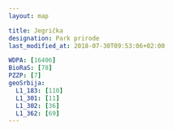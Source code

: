 ```yaml
---
layout: map

title: Jegrička
designation: Park prirode
last_modified_at: 2018-07-30T09:53:06+02:00

WDPA: [16406]
BioRaS: [78]
PZZP: [7]
geoSrbija:
  L1_183: [110]
  L1_301: [11]
  L1_302: [36]
  L1_362: [69]
---
```

